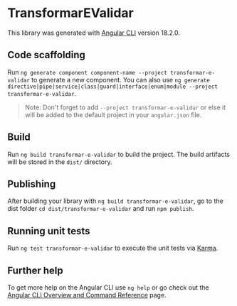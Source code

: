 # TransformarEValidar

This library was generated with [Angular CLI](https://github.com/angular/angular-cli) version 18.2.0.

## Code scaffolding

Run `ng generate component component-name --project transformar-e-validar` to generate a new component. You can also use `ng generate directive|pipe|service|class|guard|interface|enum|module --project transformar-e-validar`.
> Note: Don't forget to add `--project transformar-e-validar` or else it will be added to the default project in your `angular.json` file. 

## Build

Run `ng build transformar-e-validar` to build the project. The build artifacts will be stored in the `dist/` directory.

## Publishing

After building your library with `ng build transformar-e-validar`, go to the dist folder `cd dist/transformar-e-validar` and run `npm publish`.

## Running unit tests

Run `ng test transformar-e-validar` to execute the unit tests via [Karma](https://karma-runner.github.io).

## Further help

To get more help on the Angular CLI use `ng help` or go check out the [Angular CLI Overview and Command Reference](https://angular.dev/tools/cli) page.
